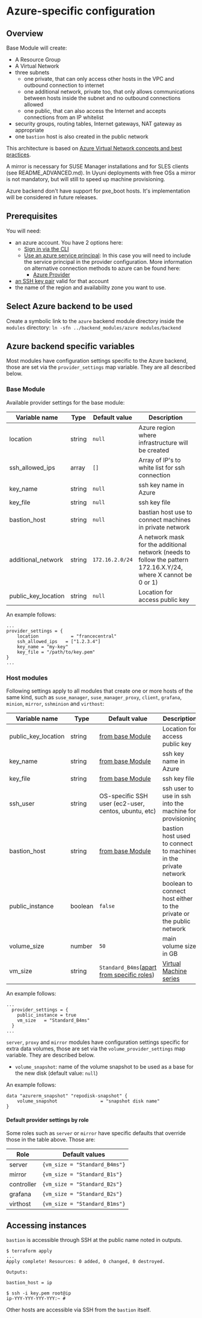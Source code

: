 # Azure-specific configuration

## Overview

Base Module will create:
 - A Resource Group
 - A Virtual Network
 - three subnets
   - one private, that can only access other hosts in the VPC and outbound connection to internet
   - one additional network, private too, that only allows communications between hosts inside the subnet and no outbound connections allowed
   - one public, that can also access the Internet and accepts connections from an IP whitelist
 - security groups, routing tables, Internet gateways, NAT gateway as appropriate
 - one `bastion` host is also created in the public network

This architecture is based on [Azure Virtual Network concepts and best practices](https://docs.microsoft.com/en-us/azure/virtual-network/concepts-and-best-practices).

A mirror is necessary for SUSE Manager installations and for SLES clients (see README_ADVANCED.md).
In Uyuni deployments with free OSs a mirror is not mandatory, but will still to speed up machine provisioning.

Azure backend don't have support for pxe_boot hosts. It's implementation will be considered in future releases.

## Prerequisites

You will need:
 - an azure account. You have 2 options here:
    - [Sign in via the CLI](https://docs.microsoft.com/en-us/cli/azure/authenticate-azure-cli)
    - [Use an azure service principal](https://docs.microsoft.com/en-us/azure/active-directory/develop/howto-create-service-principal-portal): In this case you will need to include the service principal in the provider configuration. More information on alternative connection methods to azure can be found here:
       - [Azure Provider](https://registry.terraform.io/providers/hashicorp/azurerm/latest/docs)
- [an SSH key pair](https://docs.microsoft.com/en-us/azure/virtual-machines/linux/mac-create-ssh-keys) valid for that account
- the name of the region and availability zone you want to use.

## Select Azure backend to be used

Create a symbolic link to the `azure` backend module directory inside the `modules` directory: `ln -sfn ../backend_modules/azure modules/backend `

## Azure backend specific variables

Most modules have configuration settings specific to the Azure backend, those are set via the `provider_settings` map variable. They are all described below.

### Base Module
Available provider settings for the base module:

| Variable name       | Type   | Default value   | Description                                                                                                     |
|---------------------|--------|-----------------|-----------------------------------------------------------------------------------------------------------------|
| location            | string | `null`          | Azure region where infrastructure will be created                                                               |
| ssh_allowed_ips     | array  | `[]`            | Array of IP's to white list for ssh connection                                                                  |
| key_name            | string | `null`          | ssh key name in Azure                                                                                           |
| key_file            | string | `null`          | ssh key file                                                                                                    |
| bastion_host        | string | `null`          | bastian host use to connect machines in private network                                                         |
| additional_network  | string | `172.16.2.0/24` | A network mask for the additional network (needs to follow the pattern 172.16.X.Y/24, where X cannot be 0 or 1) |
| public_key_location | string | `null`          | Location for access public key                                                                                  |

An example follows:
```hcl-terraform
...
provider_settings = {
    location            = "francecentral"
    ssh_allowed_ips   = ["1.2.3.4"]
    key_name = "my-key"
    key_file = "/path/to/key.pem"
}
...
```

### Host modules

Following settings apply to all modules that create one or more hosts of the same kind, such as `suse_manager`, `suse_manager_proxy`, `client`, `grafana`, `minion`, `mirror`, `sshminion` and `virthost`:

| Variable name       | Type     | Default value                                                    | Description                                                         |
|---------------------|----------|------------------------------------------------------------------|---------------------------------------------------------------------|
| public_key_location | string   | [from base Module](base-module)                                  | Location for access public key                                      |
| key_name            | string   | [from base Module](base-module)                                  | ssh key name in Azure                                               |
| key_file            | string   | [from base Module](base-module)                                  | ssh key file                                                        |
| ssh_user            | string   | OS-specific SSH user (ec2-user, centos, ubuntu, etc)             | ssh user to use in ssh into the machine for provisioning            |
| bastion_host        | string   | [from base Module](base-module)                                  | bastion host used to connect to machines in the private network     |
| public_instance     | boolean  | `false`                                                          | boolean to connect host either to the private or the public network |
| volume_size         | number   | `50`                                                             | main volume size in GB                                              |
| vm_size             | string   | `Standard_B4ms`([apart from specific roles](Default-values-by-role))  | [Virtual Machine series](https://azure.microsoft.com/en-us/pricing/details/virtual-machines/series/)  |

An example follows:
```hcl
...
  provider_settings = {
    public_instance = true
    vm_size   = "Standard_B4ms"
  }
...
```

`server`, `proxy` and `mirror` modules have configuration settings specific for extra data volumes, those are set via the `volume_provider_settings` map variable. They are described below.

 * `volume_snapshot`: name of the volume snapshot to be used as a base for the new disk (default value: `null`)

 An example follows:
 ``` hcl
 data "azurerm_snapshot" "repodisk-snapshot" {
     volume_snapshot                = "snapshot disk name"
 }
```

#### Default provider settings by role

Some roles such as `server` or `mirror` have specific defaults that override those in the table above. Those are:

| Role         | Default values                |
|--------------|-------------------------------|
| server       | `{vm_size = "Standard_B4ms"}` |
| mirror       | `{vm_size = "Standard_B1s"}`  |
| controller   | `{vm_size = "Standard_B2s"}`  |
| grafana      | `{vm_size = "Standard_B2s"}`  |
| virthost     | `{vm_size = "Standard_B1ms"}` |

## Accessing instances

`bastion` is accessible through SSH at the public name noted in outputs.

```
$ terraform apply
...
Apply complete! Resources: 0 added, 0 changed, 0 destroyed.

Outputs:

bastion_host = ip

$ ssh -i key.pem root@ip
ip-YYY-YYY-YYY-YYY:~ #
```

Other hosts are accessible via SSH from the `bastion` itself.
